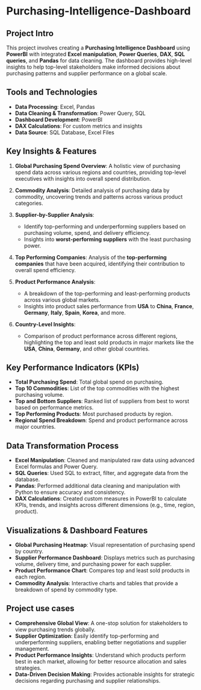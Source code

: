 # Purchasing-Intelligence-Dashboard

## Project Intro
This project involves creating a **Purchasing Intelligence Dashboard** using **PowerBI** with integrated **Excel manipulation**, **Power Queries**, **DAX**, **SQL queries**, and **Pandas** for data cleaning. The dashboard provides high-level insights to help top-level stakeholders make informed decisions about purchasing patterns and supplier performance on a global scale.

## Tools and Technologies
- **Data Processing**: Excel, Pandas
- **Data Cleaning & Transformation**: Power Query, SQL
- **Dashboard Development**: PowerBI
- **DAX Calculations**: For custom metrics and insights
- **Data Source**: SQL Database, Excel Files

## Key Insights & Features
1. **Global Purchasing Spend Overview**: A holistic view of purchasing spend data across various regions and countries, providing top-level executives with insights into overall spend distribution.
   
2. **Commodity Analysis**: Detailed analysis of purchasing data by commodity, uncovering trends and patterns across various product categories.

3. **Supplier-by-Supplier Analysis**: 
   - Identify top-performing and underperforming suppliers based on purchasing volume, spend, and delivery efficiency.
   - Insights into **worst-performing suppliers** with the least purchasing power.

4. **Top Performing Companies**: Analysis of the **top-performing companies** that have been acquired, identifying their contribution to overall spend efficiency.

5. **Product Performance Analysis**:
   - A breakdown of the top-performing and least-performing products across various global markets.
   - Insights into product sales performance from **USA** to **China**, **France**, **Germany**, **Italy**, **Spain**, **Korea**, and more.

6. **Country-Level Insights**:
   - Comparison of product performance across different regions, highlighting the top and least sold products in major markets like the **USA**, **China**, **Germany**, and other global countries.

## Key Performance Indicators (KPIs)
- **Total Purchasing Spend**: Total global spend on purchasing.
- **Top 10 Commodities**: List of the top commodities with the highest purchasing volume.
- **Top and Bottom Suppliers**: Ranked list of suppliers from best to worst based on performance metrics.
- **Top Performing Products**: Most purchased products by region.
- **Regional Spend Breakdown**: Spend and product performance across major countries.

## Data Transformation Process
- **Excel Manipulation**: Cleaned and manipulated raw data using advanced Excel formulas and Power Query.
- **SQL Queries**: Used SQL to extract, filter, and aggregate data from the database.
- **Pandas**: Performed additional data cleaning and manipulation with Python to ensure accuracy and consistency.
- **DAX Calculations**: Created custom measures in PowerBI to calculate KPIs, trends, and insights across different dimensions (e.g., time, region, product).

## Visualizations & Dashboard Features
- **Global Purchasing Heatmap**: Visual representation of purchasing spend by country.
- **Supplier Performance Dashboard**: Displays metrics such as purchasing volume, delivery time, and purchasing power for each supplier.
- **Product Performance Chart**: Compares top and least sold products in each region.
- **Commodity Analysis**: Interactive charts and tables that provide a breakdown of spend by commodity type.

## Project use cases
- **Comprehensive Global View**: A one-stop solution for stakeholders to view purchasing trends globally.
- **Supplier Optimization**: Easily identify top-performing and underperforming suppliers, enabling better negotiations and supplier management.
- **Product Performance Insights**: Understand which products perform best in each market, allowing for better resource allocation and sales strategies.
- **Data-Driven Decision Making**: Provides actionable insights for strategic decisions regarding purchasing and supplier relationships.
